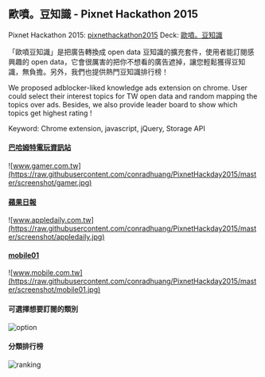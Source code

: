 ## 歐噴。豆知識 - Pixnet Hackathon 2015

Pixnet Hackathon 2015: [pixnethackathon2015](http://pixnethackathon2015.events.pixnet.net/)
Deck: [歐噴。豆知識](https://speakerdeck.com/bryanyuan2/ou-pen-dou-zhi-shi-pixnet-hackathon-2015)


「歐噴豆知識」是把廣告轉換成 open data 豆知識的擴充套件，使用者能訂閱感興趣的 open data，它會很厲害的把你不想看的廣告遮掉，讓您輕鬆獲得豆知識，無負擔。另外，我們也提供熱門豆知識排行榜！

We proposed adblocker-liked knowledge ads extension on chrome. User could select their interest topics for TW open data and random mapping the topics over ads.
Besides, we also provide leader board to show which topics get highest rating !

Keyword: Chrome extension, javascript, jQuery, Storage API

#### [巴哈姆特電玩資訊站](http://.gamer.com.tw/)
![www.gamer.com.tw](https://raw.githubusercontent.com/conradhuang/PixnetHackday2015/master/screenshot/gamer.jpg)

#### [蘋果日報](http://www.appledaily.com.tw/)
![www.appledaily.com.tw](https://raw.githubusercontent.com/conradhuang/PixnetHackday2015/master/screenshot/appledaily.jpg)

#### [mobile01](http://www.mobile01.com.tw/)  
![www.mobile.com.tw](https://raw.githubusercontent.com/conradhuang/PixnetHackday2015/master/screenshot/mobile01.jpg)

#### 可選擇想要訂閱的類別
![option](https://raw.githubusercontent.com/conradhuang/PixnetHackday2015/master/screenshot/option.jpg)

#### 分類排行榜
![ranking](https://raw.githubusercontent.com/conradhuang/PixnetHackday2015/master/screenshot/ranking.jpg)
